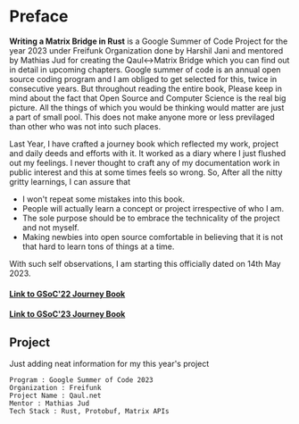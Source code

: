# Preface

**Writing a Matrix Bridge in Rust** is a Google Summer of Code Project for the year 2023 under Freifunk Organization done by Harshil Jani and mentored by Mathias Jud for creating the Qaul<->Matrix Bridge which you can find out in detail in upcoming chapters. Google summer of code is an annual open source coding program and I am obliged to get selected for this, twice in consecutive years. But throughout reading the entire book, Please keep in mind about the fact that Open Source and Computer Science is the real big picture. All the things of which you would be thinking would matter are just a part of small pool. This does not make anyone more or less previlaged than other who was not into such places.

Last Year, I have crafted a journey book which reflected my work, project and daily deeds and efforts with it. It worked as a diary where I just flushed out my feelings. I never thought to craft any of my documentation work in public interest and this at some times feels so wrong. So, After all the nitty gritty learnings, I can assure that 

- I won't repeat some mistakes into this book.
- People will actually learn a concept or project irrespective of who I am.
- The sole purpose should be to embrace the technicality of the project and not myself.
- Making newbies into open source comfortable in believing that it is not that hard to learn tons of things at a time.

With such self observations, I am starting this officially dated on 14th May 2023.

#### [Link to GSoC'22 Journey Book](https://harshil-jani.github.io/GSOC-book/)
#### [Link to GSoC'23 Journey Book](https://harshil-jani.github.io/GSoC-Book-2.0/)
## Project 
Just adding neat information for my this year's project

```
Program : Google Summer of Code 2023
Organization : Freifunk
Project Name : Qaul.net
Mentor : Mathias Jud
Tech Stack : Rust, Protobuf, Matrix APIs
```
